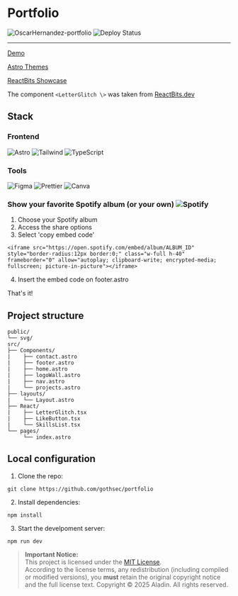 # Portfolio
![OscarHernandez-portfolio](https://github.com/user-attachments/assets/e284a42b-15c5-495c-99c7-ad5c1eb3bbe7)
![Deploy Status](https://img.shields.io/badge/Deploy-Vercel-black?style=flat&logo=vercel)

---

[Demo](https://oscarhernandez.vercel.app/)

[Astro Themes](https://astro.build/themes/details/dark-minimal/)

[ReactBits Showcase](https://www.reactbits.dev/showcase) 

The component `<LetterGlitch \>` was taken from [ReactBits.dev](https://www.reactbits.dev/)

## **Stack**  
### **Frontend**  
![Astro](https://img.shields.io/badge/Astro-FF5D01?logo=astro&logoColor=white)
![Tailwind](https://img.shields.io/badge/Tailwind_CSS-38B2AC?logo=tailwind-css&logoColor=white)
![TypeScript](https://img.shields.io/badge/TypeScript-3178C6?logo=typescript&logoColor=white)

### **Tools**  
![Figma](https://img.shields.io/badge/Figma-F24E1E?logo=figma&logoColor=white)
![Prettier](https://img.shields.io/badge/Prettier-F7B93E?logo=prettier&logoColor=black)
![Canva](https://img.shields.io/badge/Canva-c900c3?logo=canva&logoColor=white)

### **Show your favorite Spotify album (or your own)** ![Spotify](https://img.shields.io/badge/Spotify-06cc1a?logo=spotify&logoColor=white)
1. Choose your Spotify album
2. Access the share options
3. Select 'copy embed code'
```
<iframe src="https://open.spotify.com/embed/album/ALBUM_ID" style="border-radius:12px border:0;" class="w-full h-40" frameborder="0" allow="autoplay; clipboard-write; encrypted-media; fullscreen; picture-in-picture"></iframe>
```
4. Insert the embed code on footer.astro

That's it!

## **Project structure**
```
public/
└── svg/
src/
├── Components/
|    ├── contact.astro
|    ├── footer.astro
|    ├── home.astro
|    ├── logoWall.astro
|    ├── nav.astro
|    └── projects.astro
├── layouts/
|    └── Layout.astro
├── React/
|    ├── LetterGlitch.tsx
|    ├── LikeButton.tsx
|    └── SkillsList.tsx
└── pages/
     └── index.astro
```

## **Local configuration** 
1. Clone the repo:  
```
git clone https://github.com/gothsec/portfolio
```
2. Install dependencies:
```  
npm install
```
3. Start the develpoment server:
```  
npm run dev
```

> **Important Notice:**  
> This project is licensed under the [MIT License](https://opensource.org/licenses/mit).  
> According to the license terms, any redistribution (including compiled or modified versions), you **must** retain the original copyright 
> notice and the full license text. Copyright © 2025 Aladin. All rights reserved.
